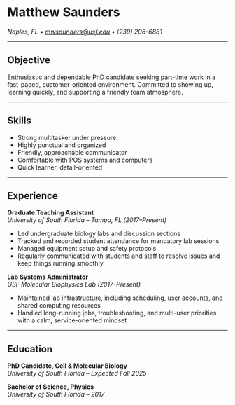# Matthew Saunders  
_Naples, FL • mwsaunders@usf.edu • (239) 206-6881_

---

## Objective  
Enthusiastic and dependable PhD candidate seeking part-time work in a fast-paced, customer-oriented environment. Committed to showing up, learning quickly, and supporting a friendly team atmosphere.

---

## Skills  
- Strong multitasker under pressure  
- Highly punctual and organized  
- Friendly, approachable communicator  
- Comfortable with POS systems and computers  
- Quick learner, detail-oriented  

---

## Experience  

**Graduate Teaching Assistant**  
_University of South Florida – Tampa, FL (2017–Present)_  
- Led undergraduate biology labs and discussion sections  
- Tracked and recorded student attendance for mandatory lab sessions  
- Managed equipment setup and safety protocols  
- Regularly communicated with students and staff to resolve issues and keep things running smoothly  

**Lab Systems Administrator**  
_USF Molecular Biophysics Lab (2017–Present)_  
- Maintained lab infrastructure, including scheduling, user accounts, and shared computing resources  
- Handled long-running jobs, troubleshooting, and multi-user priorities with a calm, service-oriented mindset  

---

## Education  

**PhD Candidate, Cell & Molecular Biology**  
_University of South Florida – Expected Fall 2025_

**Bachelor of Science, Physics**  
_University of South Florida – 2017_